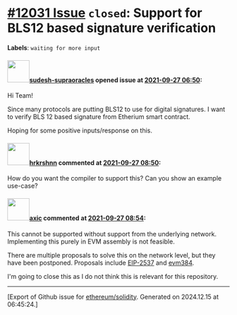 # [\#12031 Issue](https://github.com/ethereum/solidity/issues/12031) `closed`: Support for BLS12 based signature verification
**Labels**: `waiting for more input`


#### <img src="https://avatars.githubusercontent.com/u/84005127?v=4" width="50">[sudesh-supraoracles](https://github.com/sudesh-supraoracles) opened issue at [2021-09-27 06:50](https://github.com/ethereum/solidity/issues/12031):

Hi Team!

Since many protocols are putting BLS12 to use for digital signatures.
I want to verify BLS 12 based signature from Etherium smart contract.

Hoping for some positive inputs/response on this.

#### <img src="https://avatars.githubusercontent.com/u/13174375?u=52d702cb6bec53b561afa293cf9cd53ef7a63924&v=4" width="50">[hrkrshnn](https://github.com/hrkrshnn) commented at [2021-09-27 08:50](https://github.com/ethereum/solidity/issues/12031#issuecomment-927661740):

How do you want the compiler to support this? Can you show an example use-case?

#### <img src="https://avatars.githubusercontent.com/u/20340?v=4" width="50">[axic](https://github.com/axic) commented at [2021-09-27 08:54](https://github.com/ethereum/solidity/issues/12031#issuecomment-927664449):

This cannot be supported without support from the underlying network. Implementing this purely in EVM assembly is not feasible.

There are multiple proposals to solve this on the network level, but they have been postponed. Proposals include [EIP-2537](https://eips.ethereum.org/EIPS/eip-2537) and [evm384](https://ethereum-magicians.org/t/evm384-feedback-and-discussion/4533). 

I'm going to close this as I do not think this is relevant for this repository.


-------------------------------------------------------------------------------



[Export of Github issue for [ethereum/solidity](https://github.com/ethereum/solidity). Generated on 2024.12.15 at 06:45:24.]
